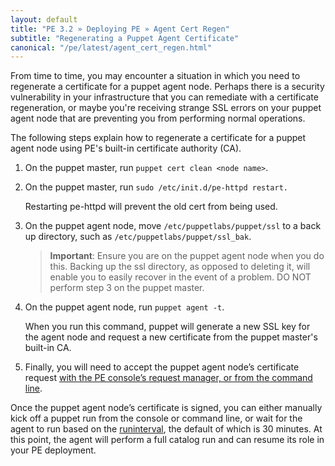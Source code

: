 ```yaml
---
layout: default
title: "PE 3.2 » Deploying PE » Agent Cert Regen"
subtitle: "Regenerating a Puppet Agent Certificate"
canonical: "/pe/latest/agent_cert_regen.html"
---
```


From time to time, you may encounter a situation in which you need to regenerate a certificate for a puppet agent node. Perhaps there is a security vulnerability in your infrastructure that you can remediate with a certificate regeneration, or maybe you're receiving strange SSL errors on your puppet agent node that are preventing you from performing normal operations. 

The following steps explain how to regenerate a certificate for a puppet agent node using PE's built-in certificate authority (CA).

1. On the puppet master, run `puppet cert clean <node name>`.

2. On the puppet master, run `sudo /etc/init.d/pe-httpd restart.`

     Restarting pe-httpd will prevent the old cert from being used. 

3. On the puppet agent node, move `/etc/puppetlabs/puppet/ssl` to a back up directory, such as `/etc/puppetlabs/puppet/ssl_bak`. 

   >**Important**: Ensure you are on the puppet agent node when you do this. Backing up the ssl directory, as opposed to deleting it, will enable you to easily recover in the event of a problem. DO NOT perform step 3 on the puppet master.

4. On the puppet agent node, run `puppet agent -t`. 

   When you run this command, puppet will generate a new SSL key for the agent node and request a new certificate from the puppet master's built-in CA.

5. Finally, you will need to accept the puppet agent node’s certificate request [with the PE console’s request manager, or from the command line](./console_cert_mgmt.html#rejecting-and-approving-nodes). 

Once the puppet agent node’s certificate is signed, you can either manually kick off a puppet run from the console or command line, or wait for the agent to run based on the [runinterval](/puppet/latest/reference/configuration.html#runinterval), the default of which is 30 minutes. At this point, the agent will perform a full catalog run and can resume its role in your PE deployment. 
